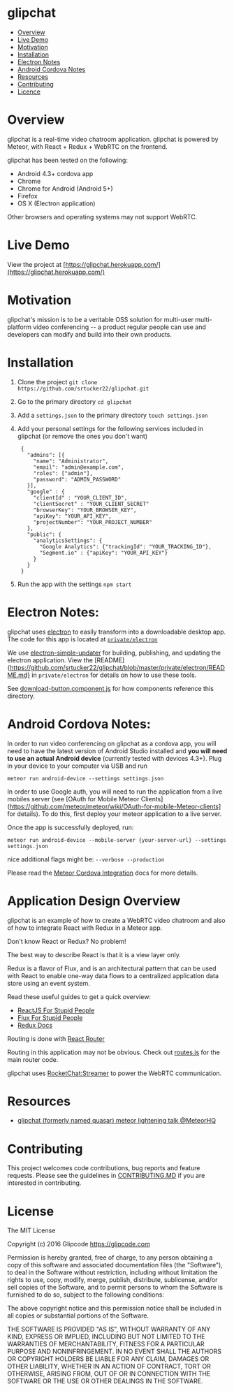 # glipchat

* [Overview](#overview)
* [Live Demo](#live-demo)
* [Motivation](#motivation)
* [Installation](#installation)
* [Electron Notes](#electron-notes)
* [Android Cordova Notes](#android-cordova-notes)
* [Resources](#resources)
* [Contributing](#contributing)
* [Licence](#licence)

# Overview
glipchat is a real-time video chatroom application. glipchat is powered by Meteor, with React + Redux + WebRTC on the frontend.

glipchat has been tested on the following:
- Android 4.3+ cordova app
- Chrome
- Chrome for Android (Android 5+)
- Firefox
- OS X (Electron application)

Other browsers and operating systems may not support WebRTC.

# Live Demo
View the project at [https://glipchat.herokuapp.com/](https://glipchat.herokuapp.com/)

# Motivation
glipchat's mission is to be a veritable OSS solution for multi-user multi-platform video conferencing -- a product regular people can use and developers can modify and build into their own products.

# Installation
1. Clone the project `git clone https://github.com/srtucker22/glipchat.git`
2. Go to the primary directory `cd glipchat`
3. Add a `settings.json` to the primary directory `touch settings.json`
4. Add your personal settings for the following services included in glipchat (or remove the ones you don't want)

        {
          "admins": [{
            "name": "Administrator",
            "email": "admin@example.com",
            "roles": ["admin"],
            "password": "ADMIN_PASSWORD"
          }],
          "google" : {
            "clientId" : "YOUR_CLIENT_ID",
            "clientSecret" : "YOUR_CLIENT_SECRET"
            "browserKey": "YOUR_BROWSER_KEY",
            "apiKey": "YOUR_API_KEY",
            "projectNumber": "YOUR_PROJECT_NUMBER"
          },
          "public": {
            "analyticsSettings": {
              "Google Analytics": {"trackingId": "YOUR_TRACKING_ID"},
              "Segment.io" : {"apiKey": "YOUR_API_KEY"}
            }
          }
        }

5. Run the app with the settings `npm start`

# Electron Notes:
glipchat uses [electron](https://github.com/electron) to easily transform into a downloadable desktop app. The code for this app is located at [`private/electron`](https://github.com/srtucker22/glipchat/blob/master/private/electron)

We use [electron-simple-updater](https://github.com/megahertz/electron-simple-updater) for building, publishing, and updating the electron application. View the [README]{https://github.com/srtucker22/glipchat/blob/master/private/electron/README.md} in `private/electron` for details on how to use these tools.

See [download-button.component.js](https://github.com/srtucker22/glipchat/blob/master/client/components/modules/download-button.component.jsx#L57) for how components reference this directory.

# Android Cordova Notes:
In order to run video conferencing on glipchat as a cordova app, you will need to have the latest version of Android Studio installed and **you will need to use an actual Android device** (currently tested with devices 4.3+). Plug in your device to your computer via USB and run

`meteor run android-device --settings settings.json`

In order to use Google auth, you will need to run the application from a live mobiles server (see [OAuth for Mobile Meteor Clients](https://github.com/meteor/meteor/wiki/OAuth-for-mobile-Meteor-clients] for details). To do this, first deploy your meteor application to a live server.

Once the app is successfully deployed, run:

`meteor run android-device --mobile-server {your-server-url} --settings settings.json`

nice additional flags might be:
`--verbose
--production`

Please read the [Meteor Cordova Integration](https://github.com/meteor/meteor/wiki/Meteor-Cordova-integration) docs for more details.

# Application Design Overview
glipchat is an example of how to create a WebRTC video chatroom and also of how to integrate React with Redux in a Meteor app.

Don't know React or Redux? No problem!

The best way to describe React is that it is a view layer only.

Redux is a flavor of Flux, and is an architectural pattern that can be used with React to enable one-way data flows to a centralized application data store using an event system.

Read these useful guides to get a quick overview:
- [ReactJS For Stupid People](http://blog.andrewray.me/reactjs-for-stupid-people/)
- [Flux For Stupid People](http://blog.andrewray.me/flux-for-stupid-people/)
- [Redux Docs](http://redux.js.org/)

Routing is done with [React Router](https://github.com/rackt/react-router)

Routing in this application may not be obvious.
Check out [routes.js](https://github.com/srtucker22/glipchat/blob/master/client/routes.jsx) for the main router code.

glipchat uses [RocketChat:Streamer](https://github.com/RocketChat/meteor-streamer) to power the WebRTC communication.

# Resources
- [glipchat (formerly named quasar) meteor lightening talk @MeteorHQ ](https://youtu.be/C0S_QCb6HSM)

# Contributing
This project welcomes code contributions, bug reports and feature requests. Please see the guidelines in [CONTRIBUTING.MD](CONTRIBUTING.MD) if you are interested in contributing.

# License
The MIT License

Copyright (c) 2016 Glipcode https://glipcode.com

Permission is hereby granted, free of charge, to any person obtaining a copy
of this software and associated documentation files (the "Software"), to deal
in the Software without restriction, including without limitation the rights
to use, copy, modify, merge, publish, distribute, sublicense, and/or sell
copies of the Software, and to permit persons to whom the Software is
furnished to do so, subject to the following conditions:

The above copyright notice and this permission notice shall be included in
all copies or substantial portions of the Software.

THE SOFTWARE IS PROVIDED "AS IS", WITHOUT WARRANTY OF ANY KIND, EXPRESS OR
IMPLIED, INCLUDING BUT NOT LIMITED TO THE WARRANTIES OF MERCHANTABILITY,
FITNESS FOR A PARTICULAR PURPOSE AND NONINFRINGEMENT. IN NO EVENT SHALL THE
AUTHORS OR COPYRIGHT HOLDERS BE LIABLE FOR ANY CLAIM, DAMAGES OR OTHER
LIABILITY, WHETHER IN AN ACTION OF CONTRACT, TORT OR OTHERWISE, ARISING FROM,
OUT OF OR IN CONNECTION WITH THE SOFTWARE OR THE USE OR OTHER DEALINGS IN
THE SOFTWARE.
